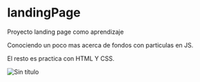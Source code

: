 # landingPage
Proyecto landing page como aprendizaje

Conociendo un poco mas acerca de fondos con particulas en JS.

El resto es practica con HTML Y CSS.

![Sin título](https://user-images.githubusercontent.com/113071685/193954240-d9efd7da-a477-4b5f-a25e-e59ead1c8b6b.png)
